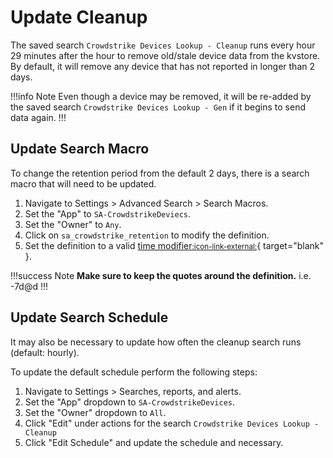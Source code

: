 # Update Cleanup

The saved search `Crowdstrike Devices Lookup - Cleanup` runs every hour 29 minutes after the hour to remove old/stale device data from the kvstore. By default, it will remove any device that has not reported in longer than 2 days.

!!!info Note
Even though a device may be removed, it will be re-added by the saved search `Crowdstrike Devices Lookup - Gen` if it begins to send data again.
!!!

## Update Search Macro

To change the retention period from the default 2 days, there is a search macro that will need to be updated.

1. Navigate to Settings > Advanced Search > Search Macros.
1. Set the "App" to `SA-CrowdstrikeDeviecs`.
1. Set the "Owner" to `Any`.
1. Click on `sa_crowdstrike_retention` to modify the definition.
1. Set the definition to a valid [time modifier<small>:icon-link-external:</small>](https://docs.splunk.com/Documentation/Splunk/latest/SearchReference/SearchTimeModifiers#How_to_specify_relative_time_modifiers){ target="blank" }.

!!!success Note
__Make sure to keep the quotes around the definition.__
i.e. -7d\@d
!!!

## Update Search Schedule

It may also be necessary to update how often the cleanup search runs (default: hourly).

To update the default schedule perform the following steps:

1. Navigate to Settings > Searches, reports, and alerts.
1. Set the "App" dropdown to `SA-CrowdstrikeDevices`.
1. Set the "Owner" dropdown to `All`.
1. Click "Edit" under actions for the search `Crowdstrike Devices Lookup - Cleanup`
1. Click "Edit Schedule" and update the schedule and necessary.
